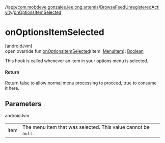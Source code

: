 //[app](../../../index.md)/[com.mobdeve.gonzales.lee.ong.artemis](../index.md)/[BrowseFeedUnregisteredActivity](index.md)/[onOptionsItemSelected](on-options-item-selected.md)

# onOptionsItemSelected

[androidJvm]\
open override fun [onOptionsItemSelected](on-options-item-selected.md)(item: [MenuItem](https://developer.android.com/reference/kotlin/android/view/MenuItem.html)): [Boolean](https://kotlinlang.org/api/latest/jvm/stdlib/kotlin/-boolean/index.html)

This hook is called whenever an item in your options menu is selected.

#### Return

Return false to allow normal menu processing to proceed, true to consume it here.

## Parameters

androidJvm

| | |
|---|---|
| item | The menu item that was selected. This value cannot be <code>null</code>. |
